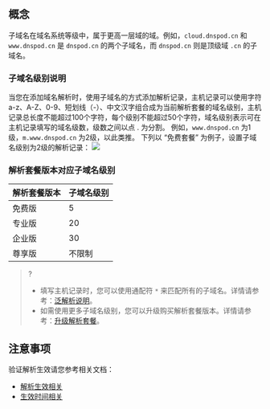 
## 概念
子域名在域名系统等级中，属于更高一层域的域。例如，`cloud.dnspod.cn` 和 `www.dnspod.cn` 是 `dnspod.cn` 的两个子域名，而 `dnspod.cn` 则是顶级域 `.cn` 的子域名。

### 子域名级别说明
当您在添加域名解析时，使用子域名的方式添加解析记录，主机记录可以使用字符 a-z、A-Z、0-9、短划线（-）、中文汉字组合成为当前解析套餐的域名级别，主机记录总长度不能超过100个字符，每个级别不能超过50个字符，域名级别表示可在主机记录填写的域名级数，级数之间以点 . 为分割。
例如，`www.dnspod.cn` 为1级，`m.www.dnspod.cn` 为2级，以此类推。
下列以 “免费套餐” 为例子，设置子域名级别为2级的解析记录：
![](https://main.qcloudimg.com/raw/3b9b085b46dd49f3d42b5428a3669c84.png)


### 解析套餐版本对应子域名级别

|解析套餐版本 | 子域名级别 
|---|---|
| 免费版 | 5 |- |
| 专业版| 20 | 
| 企业版| 30 | 
| 尊享版| 不限制 |

>?
> - 填写主机记录时，您可以使用通配符 `*` 来匹配所有的子域名。详情请参考：[泛解析说明](https://cloud.tencent.com/document/product/302/9073)。
>- 如需使用更多子域名级别，您可以升级购买解析套餐版本。详情请参考：[升级解析套餐](https://cloud.tencent.com/document/product/302/7805)。

## 注意事项
验证解析生效请您参考相关文档：
- [解析生效相关](https://cloud.tencent.com/document/product/302/30597)
- [生效时间相关](https://cloud.tencent.com/document/product/302/12076)


